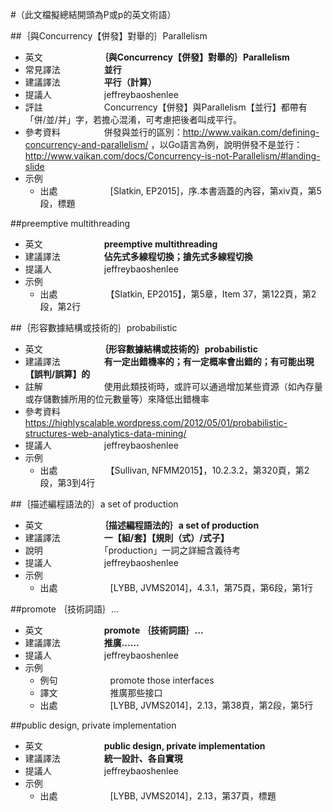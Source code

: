 #（此文檔擬總結開頭為P或p的英文術語）

##｛與Concurrency【併發】對舉的｝Parallelism

* 英文　　　　　　　**｛與Concurrency【併發】對舉的｝Parallelism**
* 常見譯法　　　　　**並行**
* 建議譯法　　　　　**平行（計算）**
* 提議人　　　　　　jeffreybaoshenlee
* 評註　　　　　　　Concurrency【併發】與Parallelism【並行】都帶有「併/並/并」字，若擔心混淆，可考慮把後者叫成平行。
* 參考資料　　　　　併發與並行的區別：http://www.vaikan.com/defining-concurrency-and-parallelism/ ，以Go語言為例，說明併發不是並行：http://www.vaikan.com/docs/Concurrency-is-not-Parallelism/#landing-slide
* 示例
  * 出處　　　　　　[Slatkin, EP2015]，序.本書涵蓋的內容，第xiv頁，第5段，標題

##preemptive multithreading

* 英文　　　　　　　**preemptive multithreading**
* 建議譯法　　　　　**佔先式多線程切換；搶先式多線程切換**
* 提議人　　　　　　jeffreybaoshenlee
* 示例
  * 出處　　　　　　【Slatkin, EP2015】，第5章，Item 37，第122頁，第2段，第2行	

##｛形容數據結構或技術的｝probabilistic

* 英文　　　　　　　**｛形容數據結構或技術的｝probabilistic**
* 建議譯法　　　　　**有一定出錯機率的；有一定概率會出錯的；有可能出現【誤判/誤算】的**
* 註解　　　　　　　使用此類技術時，或許可以通過增加某些資源（如內存量或存儲數據所用的位元數量等）來降低出錯機率
* 參考資料　　　　　https://highlyscalable.wordpress.com/2012/05/01/probabilistic-structures-web-analytics-data-mining/
* 提議人　　　　　　jeffreybaoshenlee
* 示例
  * 出處　　　　　　【Sullivan, NFMM2015】，10.2.3.2，第320頁，第2段，第3到4行	

##｛描述編程語法的｝a set of production

* 英文　　　　　　　**｛描述編程語法的｝a set of production**
* 建議譯法　　　　　**一【組/套】【規則（式）/式子】**
* 說明　　　　　　　「production」一詞之詳細含義待考
* 提議人　　　　　　jeffreybaoshenlee
* 示例
  * 出處　　　　　　[LYBB, JVMS2014]，4.3.1，第75頁，第6段，第1行	

##promote ｛技術詞語｝...

* 英文　　　　　　　**promote ｛技術詞語｝...**
* 建議譯法　　　　　**推廣……**
* 提議人　　　　　　jeffreybaoshenlee
* 示例
  * 例句　　　　　　promote those interfaces
  * 譯文　　　　　　推廣那些接口
  * 出處　　　　　　[LYBB, JVMS2014]，2.13，第38頁，第2段，第5行

##public design, private implementation

* 英文　　　　　　　**public design, private implementation**
* 建議譯法　　　　　**統一設計、各自實現**
* 提議人　　　　　　jeffreybaoshenlee
* 示例
  * 出處　　　　　　[LYBB, JVMS2014]，2.13，第37頁，標題
